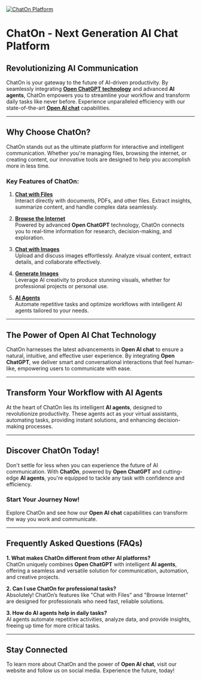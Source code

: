 [![ChatOn Platform](https://public.chaton.im/chaton_index.png "ChatOn Platform")](https://chaton.im)
# ChatOn - Next Generation AI Chat Platform

## Revolutionizing AI Communication  
ChatOn is your gateway to the future of AI-driven productivity. By seamlessly integrating **[Open ChatGPT technology](https://chaton.im)** and advanced **AI agents**, ChatOn empowers you to streamline your workflow and transform daily tasks like never before. Experience unparalleled efficiency with our state-of-the-art **[Open AI chat](https://chaton.im)** capabilities.

---

## Why Choose ChatOn?  
ChatOn stands out as the ultimate platform for interactive and intelligent communication. Whether you're managing files, browsing the internet, or creating content, our innovative tools are designed to help you accomplish more in less time.

### Key Features of ChatOn:  
1. **[Chat with Files](https://chaton.im)**  
   Interact directly with documents, PDFs, and other files. Extract insights, summarize content, and handle complex data seamlessly.  

2. **[Browse the Internet](https://chaton.im)**  
   Powered by advanced **Open ChatGPT** technology, ChatOn connects you to real-time information for research, decision-making, and exploration.  

3. **[Chat with Images](https://chaton.im)**  
   Upload and discuss images effortlessly. Analyze visual content, extract details, and collaborate effectively.  

4. **[Generate Images](https://chaton.im)**  
   Leverage AI creativity to produce stunning visuals, whether for professional projects or personal use.  

5. **[AI Agents](https://chaton.im)**  
   Automate repetitive tasks and optimize workflows with intelligent AI agents tailored to your needs.

---

## The Power of Open AI Chat Technology  
ChatOn harnesses the latest advancements in **Open AI chat** to ensure a natural, intuitive, and effective user experience. By integrating **Open ChatGPT**, we deliver smart and conversational interactions that feel human-like, empowering users to communicate with ease.  

---

## Transform Your Workflow with AI Agents  
At the heart of ChatOn lies its intelligent **AI agents**, designed to revolutionize productivity. These agents act as your virtual assistants, automating tasks, providing instant solutions, and enhancing decision-making processes.

---

## Discover ChatOn Today!  
Don't settle for less when you can experience the future of AI communication. With **ChatOn**, powered by **Open ChatGPT** and cutting-edge **AI agents**, you're equipped to tackle any task with confidence and efficiency.  

### Start Your Journey Now!  
Explore ChatOn and see how our **Open AI chat** capabilities can transform the way you work and communicate.

---

## Frequently Asked Questions (FAQs)

**1. What makes ChatOn different from other AI platforms?**  
ChatOn uniquely combines **Open ChatGPT** with intelligent **AI agents**, offering a seamless and versatile solution for communication, automation, and creative projects.

**2. Can I use ChatOn for professional tasks?**  
Absolutely! ChatOn’s features like "Chat with Files" and "Browse Internet" are designed for professionals who need fast, reliable solutions.

**3. How do AI agents help in daily tasks?**  
AI agents automate repetitive activities, analyze data, and provide insights, freeing up time for more critical tasks.

---

## Stay Connected  
To learn more about ChatOn and the power of **Open AI chat**, visit our website and follow us on social media. Experience the future, today!  
